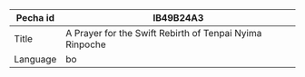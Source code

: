 |Pecha id | IB49B24A3
| --- | --- 
|Title | A Prayer for the Swift Rebirth of Tenpai Nyima Rinpoche 
|Language | bo